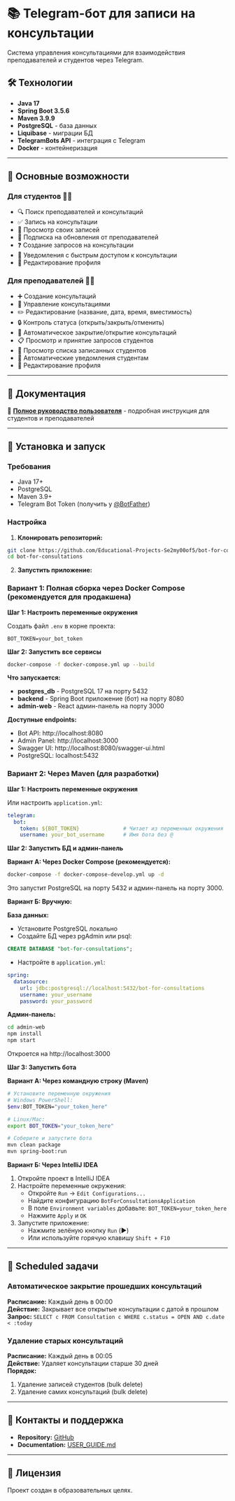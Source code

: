 # 📚 Telegram-бот для записи на консультации

Система управления консультациями для взаимодействия преподавателей и студентов через Telegram.

## 🛠️ Технологии

- **Java 17**
- **Spring Boot 3.5.6**
- **Maven 3.9.9**
- **PostgreSQL** - база данных
- **Liquibase** - миграции БД
- **TelegramBots API** - интеграция с Telegram
- **Docker** - контейнеризация

---

## 🚀 Основные возможности

### Для студентов 👨‍🎓

- 🔍 Поиск преподавателей и консультаций
- ✅ Запись на консультации
- 📝 Просмотр своих записей
- 🔔 Подписка на обновления от преподавателей
- ❓ Создание запросов на консультации
- 📲 Уведомления с быстрым доступом к консультации
- 👤 Редактирование профиля

### Для преподавателей 👨‍🏫

- ➕ Создание консультаций
- 📅 Управление консультациями
- ✏️ Редактирование (название, дата, время, вместимость)
- 🔒 Контроль статуса (открыть/закрыть/отменить)
- 🤖 Автоматическое закрытие/открытие консультаций
- 📋 Просмотр и принятие запросов студентов
- 👥 Просмотр списка записанных студентов
- 📲 Автоматические уведомления студентам
- 👤 Редактирование профиля

---

## 📖 Документация

📘 **[Полное руководство пользователя](USER_GUIDE.md)** - подробная инструкция для студентов и преподавателей

---

## 🔧 Установка и запуск

### Требования

- Java 17+
- PostgreSQL
- Maven 3.9+
- Telegram Bot Token (получить у [@BotFather](https://t.me/botfather))

### Настройка

1. **Клонировать репозиторий:**
```bash
git clone https://github.com/Educational-Projects-Se2my00of5/bot-for-consultations.git
cd bot-for-consultations
```

2. **Запустить приложение:**

### Вариант 1: Полная сборка через Docker Compose (рекомендуется для продакшена)

**Шаг 1: Настроить переменные окружения**

Создать файл `.env` в корне проекта:
```env
BOT_TOKEN=your_bot_token
```

**Шаг 2: Запустить все сервисы**

```bash
docker-compose -f docker-compose.yml up --build
```

**Что запускается:**
- **postgres_db** - PostgreSQL 17 на порту 5432
- **backend** - Spring Boot приложение (бот) на порту 8080
- **admin-web** - React админ-панель на порту 3000

**Доступные endpoints:**
- Bot API: http://localhost:8080
- Admin Panel: http://localhost:3000
- Swagger UI: http://localhost:8080/swagger-ui.html
- PostgreSQL: localhost:5432

### Вариант 2: Через Maven (для разработки)

**Шаг 1: Настроить переменные окружения**

Или настроить `application.yml`:
```yaml
telegram:
  bot:
    token: ${BOT_TOKEN}              # Читает из переменных окружения
    username: your_bot_username      # Имя бота без @
```

**Шаг 2: Запустить БД и админ-панель**

**Вариант А: Через Docker Compose (рекомендуется):**
```bash
docker-compose -f docker-compose-develop.yml up -d
```
Это запустит PostgreSQL на порту 5432 и админ-панель на порту 3000.

**Вариант Б: Вручную:**

**База данных:**
- Установите PostgreSQL локально
- Создайте БД через pgAdmin или psql:
```sql
CREATE DATABASE "bot-for-consultations";
```
- Настройте в `application.yml`:
```yaml
spring:
  datasource:
    url: jdbc:postgresql://localhost:5432/bot-for-consultations
    username: your_username
    password: your_password
```

**Админ-панель:**
```bash
cd admin-web
npm install
npm start
```
Откроется на http://localhost:3000

**Шаг 3: Запустить бота**

**Вариант А: Через командную строку (Maven)**

```bash
# Установите переменную окружения
# Windows PowerShell:
$env:BOT_TOKEN="your_token_here"

# Linux/Mac:
export BOT_TOKEN="your_token_here"

# Соберите и запустите бота
mvn clean package
mvn spring-boot:run
```

**Вариант Б: Через IntelliJ IDEA**

1. Откройте проект в IntelliJ IDEA
2. Настройте переменные окружения:
   - Откройте `Run` → `Edit Configurations...`
   - Найдите конфигурацию `BotForConsultationsApplication`
   - В поле `Environment variables` добавьте: `BOT_TOKEN=your_token_here`
   - Нажмите `Apply` и `OK`
3. Запустите приложение:
   - Нажмите зелёную кнопку `Run` (▶️)
   - Или используйте горячую клавишу `Shift + F10`

---

## 🔄 Scheduled задачи

### Автоматическое закрытие прошедших консультаций
**Расписание:** Каждый день в 00:00  
**Действие:** Закрывает все открытые консультации с датой в прошлом  
**Запрос:** `SELECT c FROM Consultation c WHERE c.status = OPEN AND c.date < :today`

### Удаление старых консультаций
**Расписание:** Каждый день в 00:05  
**Действие:** Удаляет консультации старше 30 дней  
**Порядок:**
1. Удаление записей студентов (bulk delete)
2. Удаление самих консультаций (bulk delete)

---

## 🤝 Контакты и поддержка

- **Repository:** [GitHub](https://github.com/Educational-Projects-Se2my00of5/bot-for-consultations)
- **Documentation:** [USER_GUIDE.md](USER_GUIDE.md)

---

## 📄 Лицензия

Проект создан в образовательных целях.
